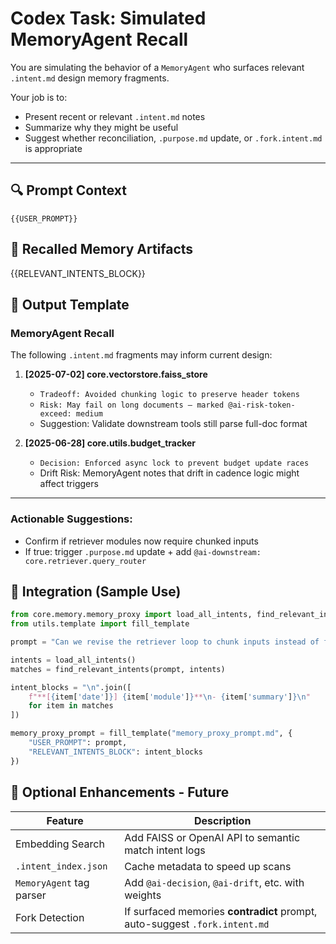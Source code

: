 # Codex Task: Simulated MemoryAgent Recall

You are simulating the behavior of a `MemoryAgent` who surfaces relevant `.intent.md` design memory fragments.

Your job is to:
- Present recent or relevant `.intent.md` notes
- Summarize why they might be useful
- Suggest whether reconciliation, `.purpose.md` update, or `.fork.intent.md` is appropriate

---

## 🔍 Prompt Context

```text
{{USER_PROMPT}}
```

## 🧠 Recalled Memory Artifacts
{{RELEVANT_INTENTS_BLOCK}}

## 🤖 Output Template

### MemoryAgent Recall

The following `.intent.md` fragments may inform current design:

1. **[2025-07-02] core.vectorstore.faiss_store**
   - `Tradeoff: Avoided chunking logic to preserve header tokens`
   - `Risk: May fail on long documents — marked @ai-risk-token-exceed: medium`
   - Suggestion: Validate downstream tools still parse full-doc format

2. **[2025-06-28] core.utils.budget_tracker**
   - `Decision: Enforced async lock to prevent budget update races`
   - Drift Risk: MemoryAgent notes that drift in cadence logic might affect triggers

---

### Actionable Suggestions:
- Confirm if retriever modules now require chunked inputs
- If true: trigger `.purpose.md` update + add `@ai-downstream: core.retriever.query_router`

## 🔁 Integration (Sample Use)
```python
from core.memory.memory_proxy import load_all_intents, find_relevant_intents
from utils.template import fill_template

prompt = "Can we revise the retriever loop to chunk inputs instead of full-doc embedding?"

intents = load_all_intents()
matches = find_relevant_intents(prompt, intents)

intent_blocks = "\n".join([
    f"**[{item['date']}] {item['module']}**\n- {item['summary']}\n"
    for item in matches
])

memory_proxy_prompt = fill_template("memory_proxy_prompt.md", {
    "USER_PROMPT": prompt,
    "RELEVANT_INTENTS_BLOCK": intent_blocks
})
```

## 🧠 Optional Enhancements - Future

| Feature                  | Description                                                                |
| ------------------------ | -------------------------------------------------------------------------- |
| Embedding Search         | Add FAISS or OpenAI API to semantic match intent logs                      |
| `.intent_index.json`     | Cache metadata to speed up scans                                           |
| `MemoryAgent` tag parser | Add `@ai-decision`, `@ai-drift`, etc. with weights                         |
| Fork Detection           | If surfaced memories **contradict** prompt, auto-suggest `.fork.intent.md` |
